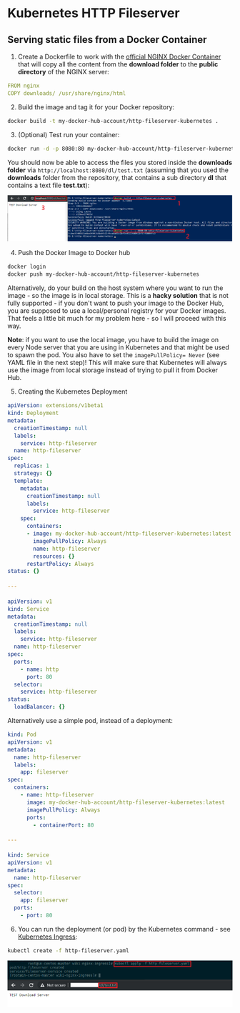 # Kubernetes HTTP Fileserver

## Serving static files from a Docker Container

1. Create a Dockerfile to work with the [official NGINX Docker Container](https://hub.docker.com/_/nginx) that will copy all the content from the __download folder__ to the __public directory__ of the NGINX server:


```yaml
FROM nginx
COPY downloads/ /usr/share/nginx/html
```


2. Build the image and tag it for your Docker repository:


```bash
docker build -t my-docker-hub-account/http-fileserver-kubernetes .
```


3. (Optional) Test run your container:


```bash
docker run -d -p 8080:80 my-docker-hub-account/http-fileserver-kubernetes
```

You should now be able to access the files you stored inside the __downloads folder__ via `http://localhost:8080/dl/test.txt` (assuming that you used the __downloads__ folder from the repository, that contains a sub directory __dl__ that contains a text file __test.txt__):


![Docker](./image_01.png)



4. Push the Docker Image to Docker hub


```bash
docker login
docker push my-docker-hub-account/http-fileserver-kubernetes
```


Alternatively, do your build on the host system where you want to run the image - so the image is in local storage. This is a __hacky solution__ that is not fully supported - if you don't want to push your image to the Docker Hub, you are supposed to use a local/personal registry for your Docker images. That feels a little bit much for my problem here - so I will proceed with this way.

__Note__: if you want to use the local image, you have to build the image on every Node server that you are using in Kubernetes and that might be used to spawn the pod. You also have to set the `imagePullPolicy= Never` (see YAML file in the next step)! This will make sure that Kubernetes will always use the image from local storage instead of trying to pull it from Docker Hub.



5. Creating the Kubernetes Deployment


```yaml
apiVersion: extensions/v1beta1
kind: Deployment
metadata:
  creationTimestamp: null
  labels:
    service: http-fileserver
  name: http-fileserver
spec:
  replicas: 1
  strategy: {}
  template:
    metadata:
      creationTimestamp: null
      labels:
        service: http-fileserver
    spec:
      containers:
      - image: my-docker-hub-account/http-fileserver-kubernetes:latest
        imagePullPolicy: Always
        name: http-fileserver
        resources: {}
      restartPolicy: Always
status: {}

---

apiVersion: v1
kind: Service
metadata:
  creationTimestamp: null
  labels:
    service: http-fileserver
  name: http-fileserver
spec:
  ports:
    - name: http
      port: 80
  selector:
    service: http-fileserver
status:
  loadBalancer: {}
```


Alternatively use a simple pod, instead of a deployment:



```yaml
kind: Pod
apiVersion: v1
metadata:
  name: http-fileserver
  labels:
    app: fileserver
spec:
  containers:
    - name: http-fileserver
      image: my-docker-hub-account/http-fileserver-kubernetes:latest
      imagePullPolicy: Always
      ports:
        - containerPort: 80

---

kind: Service
apiVersion: v1
metadata:
  name: http-fileserver
spec:
  selector:
    app: fileserver
  ports:
    - port: 80
```



6. You can run the deployment (or pod) by the Kubernetes command - see [Kubernetes Ingress](https://mpolinowski.github.io/kubernetes-nginx-ingress/):



```bash
kubectl create -f http-fileserver.yaml
```


![Docker](./image_02.png)




